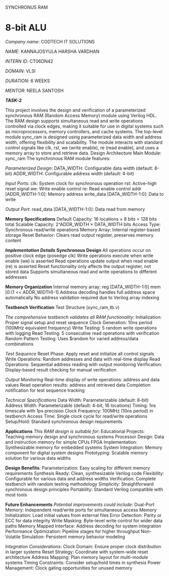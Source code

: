 SYNCHRONUS RAM

# 8-bit ALU

*Company name*: CODTECH IT SOLUTIONS

*NAME*: KANNAJOSYULA HARSHA VARDHAN

*INTERN ID*: CT06DN42

*DOMAIN*: VLSI

*DURATION*: 6 WEEKS

*MENTOR*: NEELA SANTOSH

***TASK-2***

This project involves the design and verification of a parameterized synchronous RAM (Random Access Memory) module using Verilog HDL. The RAM design supports simultaneous read and write operations controlled via clock edges, making it suitable for use in digital systems such as microprocessors, memory controllers, and cache systems.
The top-level module sync_ram is designed using parameterized data width and address width, offering flexibility and scalability. The module interacts with standard control signals like clk, rst, we (write enable), re (read enable), and uses a memory array to store and retrieve data.
Design Architecture
Main Module: sync_ram
The synchronous RAM module features:

*Parameterized Design*:
DATA_WIDTH: Configurable data width (default: 8-bit)
ADDR_WIDTH: Configurable address width (default: 4-bit)

*Input Ports*:
clk: System clock for synchronous operation
rst: Active-high reset signal
we: Write enable control
re: Read enable control
addr [ADDR_WIDTH-1:0]: Memory address
write_data [DATA_WIDTH-1:0]: Data to write

*Output Port*:
read_data [DATA_WIDTH-1:0]: Data read from memory

**Memory Specifications**
Default Capacity: 16 locations × 8 bits = 128 bits total
Scalable Capacity: 2^ADDR_WIDTH × DATA_WIDTH bits
Access Type: Synchronous read/write operations
Memory Array: Internal register-based storage
Reset Behavior: Clears read output register, preserves memory content

***Implementation Details***
**Synchronous Design**
All operations occur on positive clock edge (posedge clk)
Write operations execute when write enable (we) is asserted
Read operations update output when read enable (re) is asserted
Reset functionality only affects the output register, not stored data
Supports simultaneous read and write operations to different addresses

**Memory Organization**
Internal memory array: reg [DATA_WIDTH-1:0] mem [0:(1 << ADDR_WIDTH)-1]
Address decoding handles full address space automatically
No address validation required due to Verilog array indexing

**Testbench Verification**
Test Structure (sync_ram_tb.v)

*The comprehensive testbench validates all RAM functionality*:
Initialization: Proper signal setup and reset sequence
Clock Generation: 10ns period (100MHz equivalent frequency)
Write Testing: 5 random write operations with logging
Read Testing: 5 consecutive read operations with verification
Random Pattern Testing: Uses $random for varied address/data combinations

*Test Sequence*
Reset Phase: Apply reset and initialize all control signals
Write Operations: Random addresses and data with real-time display
Read Operations: Sequential address reading with output monitoring
Verification: Display-based result checking for manual verification

*Output Monitoring*
Real-time display of write operations: address and data values
Read operation results: address and retrieved data
Completion notification for test sequence tracking

*Technical Specifications*
Data Width: Parameterizable (default: 8-bit)
Address Width: Parameterizable (default: 4-bit, 16 locations)
Timing: 1ns timescale with 1ps precision
Clock Frequency: 100MHz (10ns period) in testbench
Access Time: Single clock cycle for read/write operations
Setup/Hold: Standard synchronous design requirements

**Applications**
*This RAM design is suitable for*:
Educational Projects: Teaching memory design and synchronous systems
Processor Design: Data and instruction memory for simple CPUs
FPGA Implementation: Synthesizable memory for embedded systems
System Integration: Memory component for digital system designs
Prototyping: Scalable memory solution for various data widths

**Design Benefits**:
Parameterization: Easy scaling for different memory requirements
Synthesis Ready: Clean, synthesizable Verilog code
Flexibility: Configurable for various data and address widths
Verification: Complete testbench with random testing methodology
Simplicity: Straightforward synchronous design principles
Portability: Standard Verilog compatible with most tools

**Future Enhancements**
*Potential improvements could include*:
Dual-Port Memory: Independent read/write ports for simultaneous access
Memory Initialization: Load initial values from external files
Error Detection: Parity or ECC for data integrity
Write Masking: Byte-level write control for wider data paths
Memory Mapped Interface: Address decoding for system integration
Performance Optimization: Pipeline stages for higher throughput
Non-Volatile Simulation: Persistent memory behavior modeling

*Integration Considerations*:
Clock Domain: Ensure proper clock distribution in larger systems
Reset Strategy: Coordinate with system-wide reset architecture
Address Mapping: Plan memory layout for multi-module systems
Timing Constraints: Consider setup/hold times in synthesis
Power Management: Clock gating opportunities for unused memory

